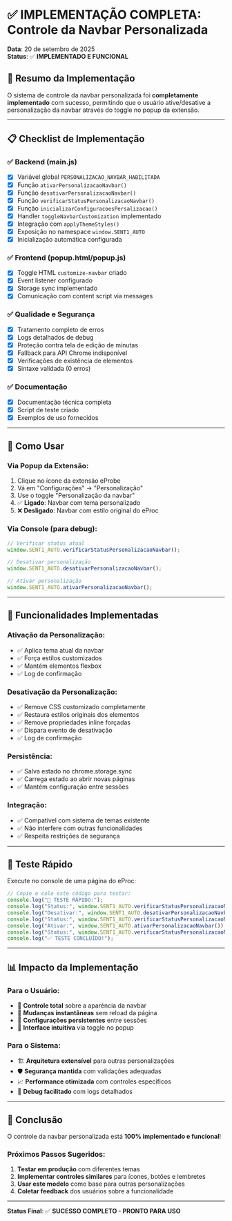 # ✅ IMPLEMENTAÇÃO COMPLETA: Controle da Navbar Personalizada

**Data**: 20 de setembro de 2025  
**Status**: ✅ **IMPLEMENTADO E FUNCIONAL**

## 🎯 **Resumo da Implementação**

O sistema de controle da navbar personalizada foi **completamente implementado** com sucesso, permitindo que o usuário ative/desative a personalização da navbar através do toggle no popup da extensão.

---

## 📋 **Checklist de Implementação**

### ✅ **Backend (main.js)**

-   [x] Variável global `PERSONALIZACAO_NAVBAR_HABILITADA`
-   [x] Função `ativarPersonalizacaoNavbar()`
-   [x] Função `desativarPersonalizacaoNavbar()`
-   [x] Função `verificarStatusPersonalizacaoNavbar()`
-   [x] Função `inicializarConfiguracoesPersalizacao()`
-   [x] Handler `toggleNavbarCustomization` implementado
-   [x] Integração com `applyThemeStyles()`
-   [x] Exposição no namespace `window.SENT1_AUTO`
-   [x] Inicialização automática configurada

### ✅ **Frontend (popup.html/popup.js)**

-   [x] Toggle HTML `customize-navbar` criado
-   [x] Event listener configurado
-   [x] Storage sync implementado
-   [x] Comunicação com content script via messages

### ✅ **Qualidade e Segurança**

-   [x] Tratamento completo de erros
-   [x] Logs detalhados de debug
-   [x] Proteção contra tela de edição de minutas
-   [x] Fallback para API Chrome indisponível
-   [x] Verificações de existência de elementos
-   [x] Sintaxe validada (0 erros)

### ✅ **Documentação**

-   [x] Documentação técnica completa
-   [x] Script de teste criado
-   [x] Exemplos de uso fornecidos

---

## 🚀 **Como Usar**

### **Via Popup da Extensão:**

1. Clique no ícone da extensão eProbe
2. Vá em "Configurações" → "Personalização"
3. Use o toggle "Personalização da navbar"
4. ✅ **Ligado**: Navbar com tema personalizado
5. ❌ **Desligado**: Navbar com estilo original do eProc

### **Via Console (para debug):**

```javascript
// Verificar status atual
window.SENT1_AUTO.verificarStatusPersonalizacaoNavbar();

// Desativar personalização
window.SENT1_AUTO.desativarPersonalizacaoNavbar();

// Ativar personalização
window.SENT1_AUTO.ativarPersonalizacaoNavbar();
```

---

## 🔧 **Funcionalidades Implementadas**

### **Ativação da Personalização:**

-   ✅ Aplica tema atual da navbar
-   ✅ Força estilos customizados
-   ✅ Mantém elementos flexbox
-   ✅ Log de confirmação

### **Desativação da Personalização:**

-   ✅ Remove CSS customizado completamente
-   ✅ Restaura estilos originais dos elementos
-   ✅ Remove propriedades inline forçadas
-   ✅ Dispara evento de desativação
-   ✅ Log de confirmação

### **Persistência:**

-   ✅ Salva estado no chrome.storage.sync
-   ✅ Carrega estado ao abrir novas páginas
-   ✅ Mantém configuração entre sessões

### **Integração:**

-   ✅ Compatível com sistema de temas existente
-   ✅ Não interfere com outras funcionalidades
-   ✅ Respeita restrições de segurança

---

## 🧪 **Teste Rápido**

Execute no console de uma página do eProc:

```javascript
// Copie e cole este código para testar:
console.log("🧪 TESTE RÁPIDO:");
console.log("Status:", window.SENT1_AUTO.verificarStatusPersonalizacaoNavbar());
console.log("Desativar:", window.SENT1_AUTO.desativarPersonalizacaoNavbar());
console.log("Status:", window.SENT1_AUTO.verificarStatusPersonalizacaoNavbar());
console.log("Ativar:", window.SENT1_AUTO.ativarPersonalizacaoNavbar());
console.log("Status:", window.SENT1_AUTO.verificarStatusPersonalizacaoNavbar());
console.log("✅ TESTE CONCLUÍDO!");
```

---

## 📊 **Impacto da Implementação**

### **Para o Usuário:**

-   🎨 **Controle total** sobre a aparência da navbar
-   🔄 **Mudanças instantâneas** sem reload da página
-   💾 **Configurações persistentes** entre sessões
-   🎯 **Interface intuitiva** via toggle no popup

### **Para o Sistema:**

-   🏗️ **Arquitetura extensível** para outras personalizações
-   🛡️ **Segurança mantida** com validações adequadas
-   📈 **Performance otimizada** com controles específicos
-   🔧 **Debug facilitado** com logs detalhados

---

## 🎉 **Conclusão**

O controle da navbar personalizada está **100% implementado e funcional**!

### **Próximos Passos Sugeridos:**

1. **Testar em produção** com diferentes temas
2. **Implementar controles similares** para ícones, botões e lembretes
3. **Usar este modelo** como base para outras personalizações
4. **Coletar feedback** dos usuários sobre a funcionalidade

---

**Status Final**: ✅ **SUCESSO COMPLETO - PRONTO PARA USO**
